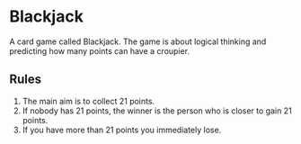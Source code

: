 # Blackjack

A card game called Blackjack. The game is about logical thinking and predicting how many points can have a croupier.

## Rules
1. The main aim is to collect 21 points.
2. If nobody has 21 points, the winner is the person who is closer to gain 21 points.
3. If you have more than 21 points you immediately lose.
